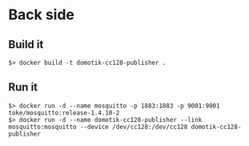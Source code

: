 # Back side

## Build it

```
$> docker build -t domotik-cc128-publisher .
```

## Run it

```
$> docker run -d --name mosquitto -p 1883:1883 -p 9001:9001 toke/mosquitto:release-1.4.10-2
$> docker run -d --name domotik-cc128-publisher --link mosquitto:mosquitto --device /dev/cc128:/dev/cc128 domotik-cc128-publisher
```
